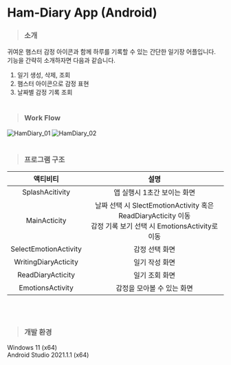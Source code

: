 # Ham-Diary App (Android)

> ### 소개
귀여운 햄스터 감정 아이콘과 함께 하루를 기록할 수 있는 간단한 일기장 어플입니다.   
기능을 간략히 소개하자면 다음과 같습니다.
1. 일기 생성, 삭제, 조회
2. 햄스터 아이콘으로 감정 표현
3. 날짜별 감정 기록 조회 
<br/><br/>

> ### Work Flow
![HamDiary_01](https://user-images.githubusercontent.com/69359774/174020210-4a535a79-e7c0-42bd-9424-e2e782336f70.png)
![HamDiary_02](https://user-images.githubusercontent.com/69359774/174020218-9dc4df18-284d-44d1-8819-a3551efca2bb.png)
<br/><br/>

> ### 프로그램 구조
|액티비티|설명|
|:------:|:---:|
|SplashAcitivity|앱 실행시 1초간 보이는 화면|
|MainActicity|날짜 선택 시 SlectEmotionActivity 혹은 ReadDiaryActicity 이동<br/>감정 기록 보기 선택 시 EmotionsActivity로 이동|
|SelectEmotionActivity|감정 선택 화면|
|WritingDiaryActicity|일기 작성 화면|
|ReadDiaryActicity|일기 조회 화면|
|EmotionsActivity|감정을 모아볼 수 있는 화면| 

<br/><br/>

> ### 개발 환경
Windows 11 (x64)   
Android Studio 2021.1.1 (x64)
